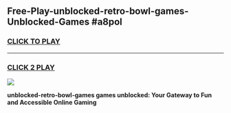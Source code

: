 
## Free-Play-unblocked-retro-bowl-games-Unblocked-Games #a8pol
<h3>
<a href="https://news.freeplayer.one?title=unblocked-retro-bowl-games&ref=8M">CLICK TO PLAY</a></h3>
<hr>

<h3>
<a href="https://news.freeplayer.one?title=unblocked-retro-bowl-games&ref=8M">CLICK 2 PLAY</a>
  
</h3>

<a href="https://news.freeplayer.one?title=unblocked-retro-bowl-games&ref=8M"><img src="https://clearcache.store/games.png"></a>


**unblocked-retro-bowl-games games unblocked: Your Gateway to Fun and Accessible Online Gaming**
